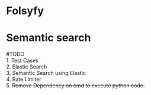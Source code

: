 # Folsyfy
<h1>Semantic search</h1> 
#TODO
<br/>
1. Test Cases<br/>
2. Elastic Search<br/>
3. Semantic Search using Elastic<br/>
4. Rate Limiter<br/>
5. <s>Remove Dependency on cmd to execute python code.</s><br/>
